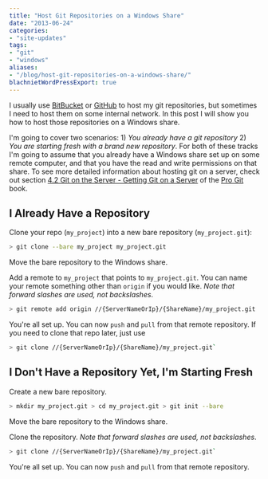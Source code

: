 ```yaml
---
title: "Host Git Repositories on a Windows Share"
date: "2013-06-24"
categories:
- "site-updates"
tags:
- "git"
- "windows"
aliases:
- "/blog/host-git-repositories-on-a-windows-share/"
blachnietWordPressExport: true
---
```


I usually use [BitBucket](http://bitbucket.org) or [GitHub](http://github.com) to host my git repositories, but sometimes I need to host them on some internal network. In this post I will show you how to host those repositories on a Windows share.

I'm going to cover two scenarios: 1) _You already have a git repository_ 2) _You are starting fresh with a brand new repository_. For both of these tracks I'm going to assume that you already have a Windows share set up on some remote computer, and that you have the read and write permissions on that share. To see more detailed information about hosting git on a server, check out section [4.2 Git on the Server - Getting Git on a Server](http://git-scm.com/book/ch4-2.html) of the [Pro Git](http://git-scm.com/book) book.

## I Already Have a Repository

Clone your repo (`my_project`) into a new bare repository (`my_project.git`):

```sh
> git clone --bare my_project my_project.git
```

Move the bare repository to the Windows share.

Add a remote to `my_project` that points to `my_project.git`. You can name your remote something other than `origin` if you would like. _Note that forward slashes are used, not backslashes_.

```sh
> git remote add origin //{ServerNameOrIp}/{ShareName}/my_project.git  
```

You're all set up. You can now `push` and `pull` from that remote repository. If you need to clone that repo later, just use

```sh
> git clone //{ServerNameOrIp}/{ShareName}/my_project.git`
```

## I Don't Have a Repository Yet, I'm Starting Fresh

Create a new bare repository.

```sh
> mkdir my_project.git > cd my_project.git > git init --bare
```

Move the bare repository to the Windows share.

Clone the repository. _Note that forward slashes are used, not backslashes_.

```sh
> git clone //{ServerNameOrIp}/{ShareName}/my_project.git`
```

You're all set up. You can now `push` and `pull` from that remote repository.
